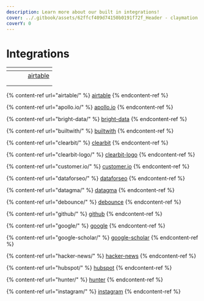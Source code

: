```yaml
---
description: Learn more about our built in integrations!
cover: ../.gitbook/assets/62ffcf409d74150b0191f72f_Header - claymation black (2).png
coverY: 0
---
```


# Integrations

<table data-view="cards"><thead><tr><th></th><th></th><th></th><th data-hidden data-card-target data-type="content-ref"></th></tr></thead><tbody><tr><td></td><td></td><td></td><td><a href="airtable/">airtable</a></td></tr><tr><td></td><td></td><td></td><td></td></tr><tr><td></td><td></td><td></td><td></td></tr></tbody></table>

{% content-ref url="airtable/" %}
[airtable](airtable/)
{% endcontent-ref %}

{% content-ref url="apollo.io/" %}
[apollo.io](apollo.io/)
{% endcontent-ref %}

{% content-ref url="bright-data/" %}
[bright-data](bright-data/)
{% endcontent-ref %}

{% content-ref url="builtwith/" %}
[builtwith](builtwith/)
{% endcontent-ref %}

{% content-ref url="clearbit/" %}
[clearbit](clearbit/)
{% endcontent-ref %}

{% content-ref url="clearbit-logo/" %}
[clearbit-logo](clearbit-logo/)
{% endcontent-ref %}

{% content-ref url="customer.io/" %}
[customer.io](customer.io/)
{% endcontent-ref %}

{% content-ref url="dataforseo/" %}
[dataforseo](dataforseo/)
{% endcontent-ref %}

{% content-ref url="datagma/" %}
[datagma](datagma/)
{% endcontent-ref %}

{% content-ref url="debounce/" %}
[debounce](debounce/)
{% endcontent-ref %}

{% content-ref url="github/" %}
[github](github/)
{% endcontent-ref %}

{% content-ref url="google/" %}
[google](google/)
{% endcontent-ref %}

{% content-ref url="google-scholar/" %}
[google-scholar](google-scholar/)
{% endcontent-ref %}

{% content-ref url="hacker-news/" %}
[hacker-news](hacker-news/)
{% endcontent-ref %}

{% content-ref url="hubspot/" %}
[hubspot](hubspot/)
{% endcontent-ref %}

{% content-ref url="hunter/" %}
[hunter](hunter/)
{% endcontent-ref %}

{% content-ref url="instagram/" %}
[instagram](instagram/)
{% endcontent-ref %}

